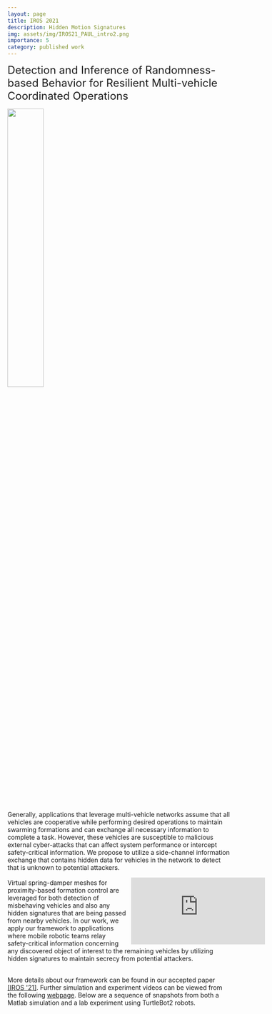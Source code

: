 ```yaml
---
layout: page
title: IROS 2021
description: Hidden Motion Signatures
img: assets/img/IROS21_PAUL_intro2.png
importance: 5
category: published work
---
```

 
<font size="+2.6">Detection and Inference of Randomness-based Behavior for Resilient Multi-vehicle Coordinated Operations</font> 
  <br/>

<img src="https://paulbonczek.github.io/assets/img/IROS21_intro.png" style="width:40%; margin-left:auto; margin-right:auto;" /> 
<!-- <p style="font-size:16.8px;"> -->
  
  Generally, applications that leverage multi-vehicle networks assume that all vehicles 
are cooperative while performing desired operations to maintain swarming formations and 
can exchange all necessary information to complete a task. However, these vehicles are 
susceptible to malicious external cyber-attacks that can affect system performance or 
intercept safety-critical information. We propose to utilize a side-channel information 
exchange that contains hidden data for vehicles in the network to detect that is unknown 
to potential attackers.

<div style="width:45%; float:right;margin:0px 0px 0px 10px;"><iframe src="https://www.youtube.com/embed/q4Fm4FR9Aqw" frameborder="0" allow="accelerometer; autoplay; clipboard-write; encrypted-media; gyroscope; picture-in-picture" allowfullscreen></iframe></div>
<p style="font-size:16.8px;">
  
Virtual spring-damper meshes for proximity-based formation control are leveraged for both 
detection of misbehaving vehicles and also any hidden signatures that are being passed 
from nearby vehicles. In our work, we apply our framework to applications where mobile 
robotic teams relay safety-critical information concerning any discovered object of interest 
to the remaining vehicles by utilizing hidden signatures to maintain secrecy from potential attackers. <br/>
  <br/>
<!-- <img src="https://pauljbonczek.github.io/images/turtlebot2.png" style="float:left; margin:0px 10px 0px 0px" width="85" /> -->
More details about our framework can be found in our accepted paper <a href="https://ieeexplore.ieee.org/document/9635899" target="_blank" rel="noopener noreferrer">[IROS '21]</a>. 
Further simulation and experiment videos can be viewed from the following <a href="http://www.bezzorobotics.com/bonczek-iros21" target="_blank" rel="noopener noreferrer">webpage</a>. Below
are a sequence of snapshots from both a Matlab simulation and a lab experiment using TurtleBot2 robots.
</p> 

<!-- <font size="+1.8">Matlab Simulation Snapshots:</font> 

<div class="row">
  <div class="column">
    <img src="https://pauljbonczek.github.io/images/Figure1_simfinal2.png" alt="MatFig1" style="width:23.9%; border:1px solid black">
    <img src="https://pauljbonczek.github.io/images/Figure2_simfinal2.png" alt="MatFig2" style="width:24%; border:1px solid black">
    <img src="https://pauljbonczek.github.io/images/Figure3_simfinal2.png" alt="MatFig3" style="width:24%; border:1px solid black">
    <img src="https://pauljbonczek.github.io/images/Figure4_simfinal2.png" alt="MatFig4" style="width:24%; border:1px solid black">
  </div>
  <div class="column">
    <img src="https://pauljbonczek.github.io/images/Figure5_simfinal2.png" alt="MatFig5" style="width:23.9%; border:1px solid black">
    <img src="https://pauljbonczek.github.io/images/Figure6_simfinal2c.png" alt="MatFig6" style="width:24%; border:1px solid black">
    <img src="https://pauljbonczek.github.io/images/Figure7_simfinal2.png" alt="MatFig7" style="width:24%; border:1px solid black">
    <img src="https://pauljbonczek.github.io/images/Figure8_simfinal.png" alt="MatFig8" style="width:24%; border:1px solid black">
  </div>
</div>

<br/>
<font size="+1.8">TurtleBot Experiment Snapshots:</font> 

<div class="row">
  <div class="column">
    <img src="https://pauljbonczek.github.io/images/exp1_gopro2.png" alt="GoPro1" style="width:13.15%">
    <img src="https://pauljbonczek.github.io/images/exp2_gopro2.png" alt="GoPro2" style="width:13.15%">
    <img src="https://pauljbonczek.github.io/images/exp3_gopro2c.png" alt="GoPro3" style="width:13.2%">
    <img src="https://pauljbonczek.github.io/images/exp4_gopro2.png" alt="GoPro4" style="width:13.2%">
    <img src="https://pauljbonczek.github.io/images/exp5_gopro2.png" alt="GoPro5" style="width:13.2%">
    <img src="https://pauljbonczek.github.io/images/exp6_gopro2a.png" alt="GoPro6" style="width:13.2%">
    <img src="https://pauljbonczek.github.io/images/exp7_gopro2.png" alt="GoPro7" style="width:13.2%">
  </div>
  <div class="column">
    <img src="https://pauljbonczek.github.io/images/exp2_matlab.png" alt="Matlab2" style="width:13.2%; border:1px solid black">
    <img src="https://pauljbonczek.github.io/images/exp1_matlab2.png" alt="Matlab1" style="width:13.16%; border:1px solid black">
    <img src="https://pauljbonczek.github.io/images/exp3_matlab.png" alt="Matlab3" style="width:13.2%; border:1px solid black">
    <img src="https://pauljbonczek.github.io/images/exp4_matlab.png" alt="Matlab4" style="width:13.2%; border:1px solid black">
    <img src="https://pauljbonczek.github.io/images/exp5_matlab.png" alt="Matlab5" style="width:13.2%; border:1px solid black">
    <img src="https://pauljbonczek.github.io/images/exp6_matlab.png" alt="Matlab6" style="width:13.2%; border:1px solid black">
    <img src="https://pauljbonczek.github.io/images/exp7_matlab2.png" alt="Matlab7" style="width:13.2%; border:1px solid black">
  </div>
</div> -->
